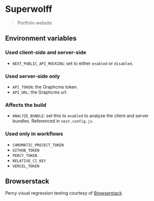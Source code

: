 # Superwolff

> Portfolio website

## Environment variables

### Used client-side and server-side

- `NEXT_PUBLIC_API_MOCKING`: set to either `enabled` or `disabled`.

### Used server-side only

- `API_TOKEN`: the Graphcms token.
- `API_URL`: the Graphcms url.

### Affects the build

- `ANALYZE_BUNDLE`: set this to `enabled` to analyze the client and server bundles. Referenced in `next.config.js`.

### Used only in workflows

- `CHROMATIC_PROJECT_TOKEN`
- `GITHUB_TOKEN`
- `PERCY_TOKEN`
- `RELATIVE_CI_KEY`
- `VERCEL_TOKEN`

## Browserstack

Percy visual regression testing courtesy of [Browserstack](https://www.browserstack.com/open-source)
